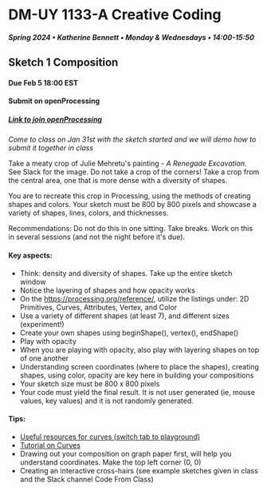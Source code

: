 # DM-UY 1133-A Creative Coding
##### Spring 2024 • Katherine Bennett • Monday & Wednesdays • 14:00-15:50

## Sketch 1 Composition

#### Due Feb 5 18:00 EST 
#### Submit on openProcessing 
##### [Link to join openProcessing](https://openprocessing.org/join/FD913Bß)

			
_Come to class on Jan 31st with the sketch started and we will demo how to submit it together in class_

Take a meaty crop of Julie Mehretu's painting - _A Renegade Excavation_. See Slack for the image. Do not take a crop of the corners! Take a crop from the central area, one that is more dense with a diversity of shapes.

You are to recreate this crop in Processing, using the methods of creating shapes and colors. Your sketch must be 800 by 800 pixels and showcase a variety of shapes, lines, colors, and thicknesses.

Recommendations: Do not do this in one sitting. Take breaks. Work on this in several sessions (and not the night before it's due).


#### Key aspects:

* Think: density and diversity of shapes. Take up the entire sketch window
* Notice the layering of shapes and how opacity works
* On the https://processing.org/reference/, utilize the listings under: 2D Primitives, Curves, Attributes, Vertex, and Color
* Use a variety of different shapes (at least 7), and different sizes (experiment!)
* Create your own shapes using beginShape(), vertex(), endShape()
* Play with opacity
* When you are playing with opacity, also play with layering shapes on top of one another
* Understanding screen coordinates (where to place the shapes), creating shapes, using color, opacity are key here in building your compositions
* Your sketch size must be 800 x 800 pixels
* Your code must yield the final result. It is not user generated (ie, mouse values, key values) and it is not randomly generated. 


#### Tips:

* [Useful resources for curves (switch tab to playground)](http://yining1023.github.io/p5PlayGround/) 
* [Tutorial on Curves](https://processing.org/tutorials/curves/)
* Drawing out your composition on graph paper first, will help you understand coordinates. Make the top left corner (0, 0)
* Creating an interactive cross-hairs (see example sketches given in class and the Slack channel Code From Class)

